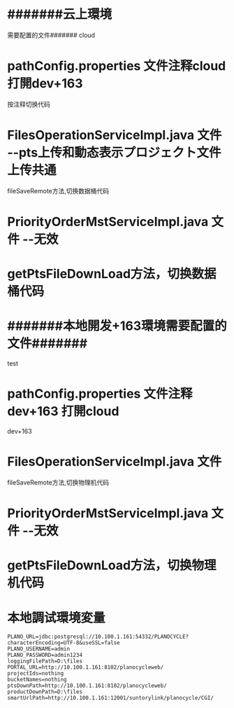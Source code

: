 # #######云上環境
需要配置的文件#######
cloud
# pathConfig.properties 文件注释cloud 打開dev+163
按注释切换代码
# FilesOperationServiceImpl.java 文件 --pts上传和動态表示プロジェクト文件上传共通
fileSaveRemote方法,切换数据桶代码
# PriorityOrderMstServiceImpl.java 文件 --无效
# getPtsFileDownLoad方法，切换数据桶代码



# #######本地開发+163環境需要配置的文件#######
test
# pathConfig.properties 文件注释dev+163 打開cloud
dev+163
# FilesOperationServiceImpl.java 文件
fileSaveRemote方法,切换物理机代码
# PriorityOrderMstServiceImpl.java 文件  --无效
# getPtsFileDownLoad方法，切换物理机代码

# 本地調试環境変量
```$xslt
PLANO_URL=jdbc:postgresql://10.100.1.161:54332/PLANOCYCLE?characterEncoding=UTF-8&useSSL=false
PLANO_USERNAME=admin
PLANO_PASSWORD=admin1234
loggingFilePath=D:\files
PORTAL_URL=http://10.100.1.161:8102/planocycleweb/
projectIds=nothing
bucketNames=nothing
ptsDownPath=http://10.100.1.161:8102/planocycleweb/
productDownPath=D:\files
smartUrlPath=http://10.100.1.161:12001/suntorylink/planocycle/CGI/
```